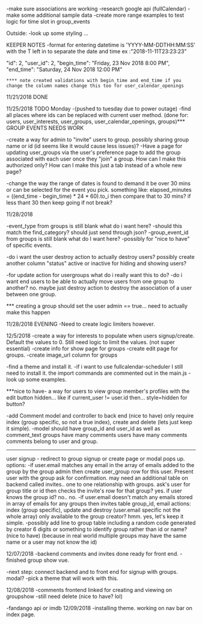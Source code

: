 -make sure associations are working
-research google api (fullCalendar)
-make some additional sample data
-create more range examples to test logic for time slot in group_events 


Outside:
-look up some styling ...



KEEPER NOTES
-format for entering datetime is 'YYYY-MM-DDTHH:MM:SS' with the T left in to separate the date and time ex :"2018-11-11T23:23:23"

   "id": 2,
    "user_id": 2,
    "begin_time": "Friday, 23 Nov 2018  8:00 PM",
    "end_time": "Saturday, 24 Nov 2018 12:00 PM"

    **** note created validations with begin_time and end_time if you change the column names change this too for user_calendar_openings


11/21/2018
DONE

11/25/2018 TODO Monday -(pushed to tuesday due to power outage)
-find all places where ids can be replaced with current user method. (done for: users, user_interests, user_groups, user_calendar_openings, groups)*** GROUP EVENTS NEEDS WORK

 
-create a way for admin to "invite" users to group. possibly sharing group name or id (id seems like it would cause less issues)? 
  -Have a page for updating user_groups via the user's preference page to add the group associated with each user once they "join" a group. How can I make this authorized only? How can I make this just a tab instead of a whole new page?

-change the way the range of dates is found to demand it be over 30 mins or can be selected for the event you pick. something like:
 elapsed_minutes = ((end_time - begin_time) * 24 * 60).to_i
 then compare that to 30 mins? if less thant 30 then keep going if not break?

 11/28/2018
 
 -event_type from groups is still blank what do i want here?
  -should this match the find_category? should just send through json?
 -group_event_id from groups is still blank what do I want here?
  -possibly for "nice to have" of specific events.

  -do i want the user destroy action to actually destroy users? possibly create another column "status" active or inactive for hiding and showing users?

  -for update action for usergroups what do i really want this to do? 
    -do i want end users to be able to actually move users from one group to another? no. maybe just destroy action to destroy the association of a user between one group.

     

*** creating a group should set the user admin == true... need to actually make this happen


11/28/2018
EVENING 
-Need to create logic limiters however. 


12/5/2018
-create a way for interests to populate when users signup/create. Default the values to 0. Still need logic to limit the values. (not super essential)
-create info for show page for groups
-create edit page for groups.
-create image_url column for groups

-find a theme and install it.
-if i want to use fullcalendar-scheduler I still need to install it. the import commands are commented out in the main.js
-look up some examples.


***nice to have- a way for users to view group member's profiles with the edit button hidden... like if current_user != user.id then... style=hidden for button? 

-add Comment model and controller to back end (nice to have) only require index (group specific, so not a true index), create and delete (lets just keep it simple).
-model should have group_id and user_id as well as comment_text 
groups have many comments
users have many comments
comments belong to user and group.

******

user signup - redirect to group signup or create page or modal pops up.
options:
-if user.email matches any email in the array of emails added to the group by the group admin then create user_group row for this user. Present user with the group ask for confirmation. may need an additional table on backend called invites.. one to one relationship with groups. ask's user for group title or id then checks the invite's row for that group? yes.
if user knows the group id? no.. no.
-if user.email doesn't match any emails stored in array of emails for any groups then
invites table
group_id, email
actions: index (group specific), update and destroy (user.email specific not the whole array)
only available to the group creator? hmm. yes, let's keep it simple.
-possibly add line to group table including a random code generated by creator 6 digits or something to identify group rather than id or name? (nice to have) (because in real world multiple groups may have the same name or a user may not know the id)

12/07/2018
-backend comments and invites done ready for front end.
-finished group show vue.

-next step: connect backend and to front end for signup with groups. modal?
-pick a theme that will work with this.

12/08/2018
-comments frontend linked for creating and viewing on groupshow
  -still need delete (nice to have? lol)

  -fandango api or imdb
12/09/2018
-installing theme. working on nav bar on index page.